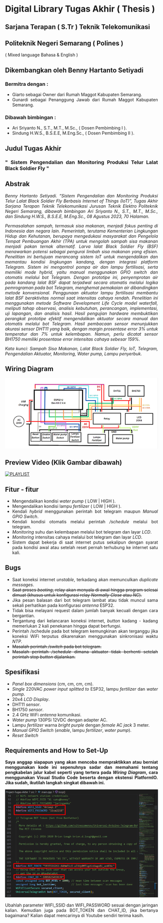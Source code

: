 <div style="text-align: justify">

# Digital Library Tugas Akhir ( Thesis )
## Sarjana Terapan ( S.Tr ) Teknik Telekomunikasi
## Politeknik Negeri Semarang ( Polines )
( Mixed language Bahasa & English )


## Dikembangkan oleh Benny Hartanto Setiyadi
### Bermitra dengan :
- Giarto sebagai Owner dari Rumah Maggot Kabupaten Semarang.
- Gunardi sebagai Penanggung Jawab dari Rumah Maggot Kabupaten Semarang.
### Dibawah bimbingan :
- Ari Sriyanto N., S.T., M.T., M.Sc., ( Dosen Pembimbing I ).
- Sindung H.W.S., B.S.E.E, M.Eng.Sc., ( Dosen Pembimbing II ).

## Judul Tugas Akhir
  ### " Sistem Pengendalian dan Monitoring Produksi Telur Lalat Black Soldier Fly "

## Abstrak
_Benny Hartanto Setiyadi. “Sistem Pengendalian dan Monitoring Produksi Telur Lalat Black Soldier Fly Berbasis Internet of Things (IoT)”, Tugas Akhir Sarjana Terapan Teknik Telekomunikasi Jurusan Teknik Elektro Politeknik Negeri Semarang, dibawah bimbingan Ari Sriyanto N., S.T., M.T., M.Sc., dan Sindung H.W.S., B.S.E.E, M.Eng.Sc., 08 Agustus 2023, 70 Halaman._

_Permasalahan sampah, termasuk sisa makanan, menjadi fokus penting di Indonesia dan negara lain. Pemerintah, terutama Kementerian Lingkungan Hidup dan Kehutanan, berupaya mengedukasi masyarakat dan Pengelola Tempat Pembuangan Akhir (TPA) untuk mengolah sampah sisa makanan menjadi pakan ternak alternatif. Larva lalat Black Soldier Fly (BSF) menawarkan potensi sebagai pengurai limbah sisa makanan yang efisien. Penelitian ini bertujuan merancang sistem IoT untuk mengendalikan dan memantau kondisi lingkungan kandang, dengan integrasi platform Telegram. Sistem ini mengontrol pompa air dan lampu fertilisasi, serta memiliki mode hybrid, yaitu manual menggunakan GPIO switch dan otomatis melalui bot Telegram. Dengan prototipe ini, penyemprotan air pada kandang lalat BSF dapat terjadwal secara otomatis melalui logika pemrograman pada bot Telegram, menghemat pemakaian air dibandingkan metode konvensional. Penggunaan aktuator lampu fertilisasi membantu lalat BSF beraktivitas normal saat intensitas cahaya rendah. Penelitian ini menggunakan metode Software Development Life Cycle model waterfall, meliputi tahap observasi, analisis kebutuhan, perancangan, implementasi, uji lapangan, dan analisis hasil. Hasil pengujian hardware membuktikan perangkat prototipe efektif mengendalikan aktuator secara manual dan otomatis melalui bot Telegram. Hasil pembacaan sensor menunjukkan akurasi sensor DHT11 yang baik, dengan margin prosentase error 3% untuk temperatur dan 7% untuk kelembapan. Namun, perlu dicatat sensor BH1750 memiliki prosentase error intensitas cahaya sebesar 159%._

_Kata kunci: Sampah Sisa Makanan, Lalat Black Soldier Fly, IoT, Telegram, Pengendalian Aktuator, Monitoring, Water pump, Lampu penyerbuk._



## Wiring Diagram
![wiring diagram](tugas_akhir/dokumenTA/wiringDiagram.png)
<!-- EMBED LOCAL FILE TIPS
https://www.seancdavis.com/posts/three-ways-to-add-image-to-github-readme/ -->

## Preview Video (Klik Gambar dibawah)

[![PLAYLIST](https://img.youtube.com/vi/TRhNcSzCQi8/hqdefault.jpg)]("https://www.youtube.com/watch?v=TRhNcSzCQi8&list=PL8nDSUqXeZfUDnogHgag6RzNRzioCGDOZ")

<!-- EMBED YT PLAYLIST
https://bobbyhadz.com/blog/embed-video-into-github-readme-markdown -->

## Fitur - fitur
- Mengendalikan kondisi _water pump_ ( LOW | HIGH ).
- Mengendalikan kondisi lampu _fertilizer_ ( LOW | HIGH ).
- Kendali _hybrid_ menggunakan perintah bot telegram maupun _Manual GPIO Switch_.
- Kendali kondisi otomatis melalui perintah _/schedule_ melalui bot telegram.
- _Monitoring_ suhu dan kelembapan melalui bot telegram dan layar _LCD_.
- _Monitoring_ intensitas cahaya melalui bot telegram dan layar _LCD_.
- Sistem dapat bekerja di saat internet putus sekalipun dengan syarat pada kondisi awal atau setelah reset pernah terhubung ke internet satu kali.

## Bugs
- Saat koneksi internet _unstable_, terkadang akan memunculkan _duplicate messages_.
- ~~Saat proses _booting_, relay akan menyala di awal hingga program selesai dimuat (khusus untuk konfigurasi relay _Normally Close_ atau _NC_).~~
- Jika pesan balasan dari bot telegram lambat atau tidak muncul sama sekali perhatikan pada konfigurasi _antenna_ ESP32.
- Tidak bisa melayani request dalam jumlah banyak kecuali dengan cara bergantian.
- Tergantung dari kelancaran koneksi internet, _button_ kadang - kadang memerlukan 2 kali penekanan hingga dapat berfungsi.
- Perintah /schedule pada bot telegram kemungkinan akan terganggu jika koneksi WiFi terputus dikarenakan menggunakan sinkronisasi waktu _NTP_.
- ~~Masalah perintah _/switch_ pada bot telegram.~~
- ~~Masalah perintah _/schedule_ dimana aktuator tidak berhenti setelah perintah stop _button_ dijalankan.~~

## Spesifikasi
- _Panel box dimensions_ (cm, cm, cm, cm).
- _Single_ 220VAC _power input splitted to_ ESP32, lampu _fertilizer_ dan _water pump_.
- 20x4 _LCD Display_.
- DHT11 _sensor_.
- BH1750 _sensor_.
- 2.4 GHz WiFi _antenna_ komunikasi.
- _Water pump_ 130PSi 12VDC dengan adapter AC.
- Lampu _fertilizer_ warna _bright purple_ dengan _female_ AC _jack_ 3 meter.
- _Manual GPIO Switch_ (_enable_, lampu _fertilizer_, _water pump_).
- _Reset Switch_

## Requirements and How to Set-Up

**Saya anggap siapapun yang akan mencoba mempraktikkan atau berniat menggunakan kode ini sepenuhnya sadar dan memahami tentang pengkabelan jalur kabel seperti yang tertera pada _Wiring Diagram_, cara menggunakan Visual Studio Code beserta dengan ekstensi PlatformIO. Jika sudah, ikutilah langkah singkat dibawah ini.**

![pengabelan](tugas_akhir/dokumenTA/setup.png)

Ubahlah parameter WIFI_SSID dan WIFI_PASSWORD sesuai dengan jaringan kalian. Kemudian juga pada BOT_TOKEN dan CHAT_ID, jika bertanya bagaimana? Kalian dapat mencarinya di Youtube sendiri terima kasih.
</div>